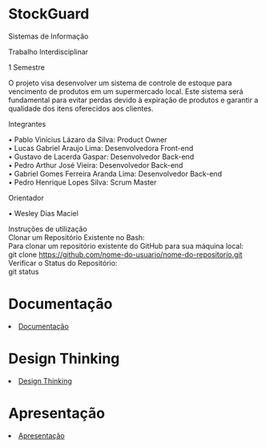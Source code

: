 # StockGuard

Sistemas de Informação

Trabalho Interdisciplinar

1 Semestre

O projeto visa desenvolver um sistema de controle de estoque para vencimento de produtos em um supermercado local. Este sistema será fundamental para evitar perdas devido à expiração de produtos e garantir a qualidade dos itens oferecidos aos clientes. 

Integrantes  <br>

•	Pablo Vinícius Lázaro da Silva: Product Owner <br>
•	Lucas Gabriel Araujo Lima: Desenvolvedora Front-end  <br>
•	Gustavo de Lacerda Gaspar: Desenvolvedor Back-end  <br>
•	Pedro Arthur José Vieira: Desenvolvedor Back-end  <br>
•	Gabriel Gomes Ferreira Aranda Lima: Desenvolvedor Back-end  <br>
•	Pedro Henrique Lopes Silva: Scrum Master  <br>

Orientador

• Wesley Dias Maciel

Instruções de utilização  <br>
Clonar um Repositório Existente no Bash:  <br>
Para clonar um repositório existente do GitHub para sua máquina local:  <br>
git clone https://github.com/nome-do-usuario/nome-do-repositorio.git  <br>
Verificar o Status do Repositório:  <br>
git status  <br>

 # Documentação
 
<li><a href="Documentação do Projeto StockGuard.pdf"> Documentação </a></li>

# Design Thinking

<li><a href="src/Design Thinking StockGuard.pdf"> Design Thinking</a></li>

# Apresentação

<li><a href="src/Apresentação do Projeto StockGuard PDF.pptx"> Apresentação</a></li>

